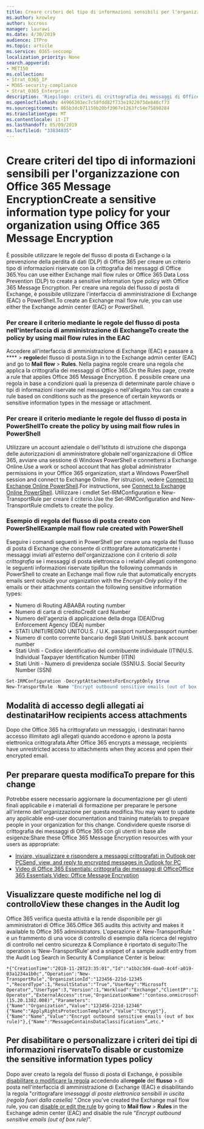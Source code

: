 ```yaml
---
title: Creare criteri del tipo di informazioni sensibili per l'organizzazione con Office 365 Message Encryption
ms.author: krowley
author: kccross
manager: laurawi
ms.date: 4/30/2019
audience: ITPro
ms.topic: article
ms.service: O365-seccomp
localization_priority: None
search.appverid:
- MET150
ms.collection:
- Strat_O365_IP
- M365-security-compliance
- Strat_O365_Enterprise
description: 'Riepilogo: criteri di crittografia dei messaggi di Office 365 per i tipi di informazioni riservate.'
ms.openlocfilehash: 44966303ec7c58fdd82f733e1922073de848cf73
ms.sourcegitcommit: 865b3dc071150b20bf3967e1263fc54e75898284
ms.translationtype: MT
ms.contentlocale: it-IT
ms.lasthandoff: 05/09/2019
ms.locfileid: "33834835"
---
```

# <a name="create-a-sensitive-information-type-policy-for-your-organization-using-office-365-message-encryption"></a><span data-ttu-id="f160e-103">Creare criteri del tipo di informazioni sensibili per l'organizzazione con Office 365 Message Encryption</span><span class="sxs-lookup"><span data-stu-id="f160e-103">Create a sensitive information type policy for your organization using Office 365 Message Encryption</span></span>

<span data-ttu-id="f160e-104">È possibile utilizzare le regole del flusso di posta di Exchange o la prevenzione della perdita di dati (DLP) di Office 365 per creare un criterio tipo di informazioni riservate con la crittografia dei messaggi di Office 365.</span><span class="sxs-lookup"><span data-stu-id="f160e-104">You can use either Exchange mail flow rules or Office 365 Data Loss Prevention (DLP) to create a sensitive information type policy with Office 365 Message Encryption.</span></span> <span data-ttu-id="f160e-105">Per creare una regola del flusso di posta di Exchange, è possibile utilizzare l'interfaccia di amministrazione di Exchange (EAC) o PowerShell.</span><span class="sxs-lookup"><span data-stu-id="f160e-105">To create an Exchange mail flow rule, you can use either the Exchange admin center (EAC) or PowerShell.</span></span>

### <a name="to-create-the-policy-by-using-mail-flow-rules-in-the-eac"></a><span data-ttu-id="f160e-106">Per creare il criterio mediante le regole del flusso di posta nell'interfaccia di amministrazione di Exchange</span><span class="sxs-lookup"><span data-stu-id="f160e-106">To create the policy by using mail flow rules in the EAC</span></span>

<span data-ttu-id="f160e-107">Accedere all'interfaccia di amministrazione di Exchange (EAC) e passare a \*\*\*\* > **regole**del flusso di posta.</span><span class="sxs-lookup"><span data-stu-id="f160e-107">Sign in to the Exchange admin center (EAC) and go to **Mail flow** > **Rules**.</span></span> <span data-ttu-id="f160e-108">Nella pagina regole creare una regola che applica la crittografia dei messaggi di Office 365.</span><span class="sxs-lookup"><span data-stu-id="f160e-108">On the Rules page, create a rule that applies Office 365 Message Encryption.</span></span> <span data-ttu-id="f160e-109">È possibile creare una regola in base a condizioni quali la presenza di determinate parole chiave o tipi di informazioni riservate nel messaggio o nell'allegato.</span><span class="sxs-lookup"><span data-stu-id="f160e-109">You can create a rule based on conditions such as the presence of certain keywords or sensitive information types in the message or attachment.</span></span>

### <a name="to-create-the-policy-by-using-mail-flow-rules-in-powershell"></a><span data-ttu-id="f160e-110">Per creare il criterio mediante le regole del flusso di posta in PowerShell</span><span class="sxs-lookup"><span data-stu-id="f160e-110">To create the policy by using mail flow rules in PowerShell</span></span>

<span data-ttu-id="f160e-111">Utilizzare un account aziendale o dell'Istituto di istruzione che disponga delle autorizzazioni di amministratore globale nell'organizzazione di Office 365, avviare una sessione di Windows PowerShell e connettersi a Exchange Online.</span><span class="sxs-lookup"><span data-stu-id="f160e-111">Use a work or school account that has global administrator permissions in your Office 365 organization, start a Windows PowerShell session and connect to Exchange Online.</span></span> <span data-ttu-id="f160e-112">Per istruzioni, vedere [Connect to Exchange Online PowerShell](https://aka.ms/exopowershell).</span><span class="sxs-lookup"><span data-stu-id="f160e-112">For instructions, see [Connect to Exchange Online PowerShell](https://aka.ms/exopowershell).</span></span> <span data-ttu-id="f160e-113">Utilizzare i cmdlet Set-IRMConfiguration e New-TransportRule per creare il criterio.</span><span class="sxs-lookup"><span data-stu-id="f160e-113">Use the Set-IRMConfiguration and New-TransportRule cmdlets to create the policy.</span></span>

### <a name="example-mail-flow-rule-created-with-powershell"></a><span data-ttu-id="f160e-114">Esempio di regola del flusso di posta creato con PowerShell</span><span class="sxs-lookup"><span data-stu-id="f160e-114">Example mail flow rule created with PowerShell</span></span>

<span data-ttu-id="f160e-115">Eseguire i comandi seguenti in PowerShell per creare una regola del flusso di posta di Exchange che consente di crittografare automaticamente i messaggi inviati all'esterno dell'organizzazione con il criterio di *sola crittografia* se i messaggi di posta elettronica o i relativi allegati contengono le seguenti informazioni riservate tipi</span><span class="sxs-lookup"><span data-stu-id="f160e-115">Run the following commands in PowerShell to create an Exchange mail flow rule that automatically encrypts emails sent outside your organization with the *Encrypt-Only* policy if the emails or their attachments contain the following sensitive information types:</span></span>

- <span data-ttu-id="f160e-116">Numero di Routing ABA</span><span class="sxs-lookup"><span data-stu-id="f160e-116">ABA routing number</span></span>
- <span data-ttu-id="f160e-117">Numero di carta di credito</span><span class="sxs-lookup"><span data-stu-id="f160e-117">Credit card Number</span></span>
- <span data-ttu-id="f160e-118">Numero dell'agenzia di applicazione della droga (DEA)</span><span class="sxs-lookup"><span data-stu-id="f160e-118">Drug Enforcement Agency (DEA) number</span></span>
- <span data-ttu-id="f160e-119">STATI UNITI/REGNO UNITO</span><span class="sxs-lookup"><span data-stu-id="f160e-119">U.S. / U.K.</span></span> <span data-ttu-id="f160e-120">passport number</span><span class="sxs-lookup"><span data-stu-id="f160e-120">passport number</span></span>
- <span data-ttu-id="f160e-121">Numero di conto corrente bancario degli Stati Uniti</span><span class="sxs-lookup"><span data-stu-id="f160e-121">U.S. bank account number</span></span>
- <span data-ttu-id="f160e-122">Stati Uniti - Codice identificativo del contribuente individuale (ITIN)</span><span class="sxs-lookup"><span data-stu-id="f160e-122">U.S. Individual Taxpayer Identification Number (ITIN)</span></span>
- <span data-ttu-id="f160e-123">Stati Uniti - Numero di previdenza sociale (SSN)</span><span class="sxs-lookup"><span data-stu-id="f160e-123">U.S. Social Security Number (SSN)</span></span>

```powershell
Set-IRMConfiguration -DecryptAttachmentsForEncryptOnly $true
New-TransportRule -Name "Encrypt outbound sensitive emails (out of box rule)" -SentToScope  NotInOrganization  -ApplyRightsProtectionTemplate "Encrypt" -MessageContainsDataClassifications @(@{Name="ABA Routing Number"; minCount="1"},@{Name="Credit Card Number"; minCount="1"},@{Name="Drug Enforcement Agency (DEA) Number"; minCount="1"},@{Name="U.S. / U.K. Passport Number"; minCount="1"},@{Name="U.S. Bank Account Number"; minCount="1"},@{Name="U.S. Individual Taxpayer Identification Number (ITIN)"; minCount="1"},@{Name="U.S. Social Security Number (SSN)"; minCount="1"}) -SenderNotificationType "NotifyOnly"
```

## <a name="how-recipients-access-attachments"></a><span data-ttu-id="f160e-124">Modalità di accesso degli allegati ai destinatari</span><span class="sxs-lookup"><span data-stu-id="f160e-124">How recipients access attachments</span></span>

<span data-ttu-id="f160e-125">Dopo che Office 365 ha crittografato un messaggio, i destinatari hanno accesso illimitato agli allegati quando accedono e aprono la posta elettronica crittografata.</span><span class="sxs-lookup"><span data-stu-id="f160e-125">After Office 365 encrypts a message, recipients have unrestricted access to attachments when they access and open their encrypted email.</span></span>

## <a name="to-prepare-for-this-change"></a><span data-ttu-id="f160e-126">Per preparare questa modifica</span><span class="sxs-lookup"><span data-stu-id="f160e-126">To prepare for this change</span></span>

<span data-ttu-id="f160e-127">Potrebbe essere necessario aggiornare la documentazione per gli utenti finali applicabile e i materiali di formazione per preparare le persone all'interno dell'organizzazione per questa modifica.</span><span class="sxs-lookup"><span data-stu-id="f160e-127">You may want to update any applicable end-user documentation and training materials to prepare people in your organization for this change.</span></span> <span data-ttu-id="f160e-128">Condividere queste risorse di crittografia dei messaggi di Office 365 con gli utenti in base alle esigenze:</span><span class="sxs-lookup"><span data-stu-id="f160e-128">Share these Office 365 Message Encryption resources with your users as appropriate:</span></span>

- [<span data-ttu-id="f160e-129">Inviare, visualizzare e rispondere a messaggi crittografati in Outlook per PC</span><span class="sxs-lookup"><span data-stu-id="f160e-129">Send, view, and reply to encrypted messages in Outlook for PC</span></span>](https://support.office.com/article/send-view-and-reply-to-encrypted-messages-in-outlook-for-pc-eaa43495-9bbb-4fca-922a-df90dee51980)
- [<span data-ttu-id="f160e-130">Video di Office 365 Essentials: crittografia dei messaggi di Office</span><span class="sxs-lookup"><span data-stu-id="f160e-130">Office 365 Essentials Video: Office Message Encryption</span></span>](https://youtu.be/CQR0cG_iEUc)

## <a name="view-these-changes-in-the-audit-log"></a><span data-ttu-id="f160e-131">Visualizzare queste modifiche nel log di controllo</span><span class="sxs-lookup"><span data-stu-id="f160e-131">View these changes in the Audit log</span></span>

<span data-ttu-id="f160e-132">Office 365 verifica questa attività e la rende disponibile per gli amministratori di Office 365.</span><span class="sxs-lookup"><span data-stu-id="f160e-132">Office 365 audits this activity and makes it available to Office 365 administrators.</span></span> <span data-ttu-id="f160e-133">L'operazione è' New-TransportRule ' e un frammento di una voce di controllo di esempio dalla ricerca del registro di controllo nel centro sicurezza & Compliance è riportato di seguito:</span><span class="sxs-lookup"><span data-stu-id="f160e-133">The operation is ‘New-TransportRule’ and a snippet of a sample audit entry from the Audit Log Search in Security & Compliance Center is below:</span></span>

```text
*{"CreationTime":"2018-11-28T23:35:01","Id":"a1b2c3d4-daa0-4c4f-a019-03a1234a1b0c","Operation":"New-TransportRule","OrganizationId":"123456-221d-12345 ","RecordType":1,"ResultStatus":"True","UserKey":"Microsoft Operator","UserType":3,"Version":1,"Workload":"Exchange","ClientIP":"123.456.147.68:17584","ObjectId":"","UserId":"Microsoft Operator","ExternalAccess":true,"OrganizationName":"contoso.onmicrosoft.com","OriginatingServer":"CY4PR13MBXXXX (15.20.1382.008)","Parameters": {"Name":"Organization","Value":"123456-221d-12346"{"Name":"ApplyRightsProtectionTemplate","Value":"Encrypt"},{"Name":"Name","Value":"Encrypt outbound sensitive emails (out of box rule)"},{"Name":"MessageContainsDataClassifications”…etc.*
```

## <a name="to-disable-or-customize-the-sensitive-information-types-policy"></a><span data-ttu-id="f160e-134">Per disabilitare o personalizzare i criteri dei tipi di informazioni riservate</span><span class="sxs-lookup"><span data-stu-id="f160e-134">To disable or customize the sensitive information types policy</span></span>

<span data-ttu-id="f160e-135">Dopo aver creato la regola del flusso di posta di Exchange, è possibile [disabilitare o modificare la regola](https://docs.microsoft.com/exchange/security-and-compliance/mail-flow-rules/manage-mail-flow-rules#enable-or-disable-a-mail-flow-rule) accedendo alle**regole** del **flusso** > di posta nell'interfaccia di amministrazione di Exchange (EAC) e disabilitando la regola "crittografare i*messaggi di posta elettronica sensibili in uscita (regola fuori dalla casella)* ".</span><span class="sxs-lookup"><span data-stu-id="f160e-135">Once you've created the Exchange mail flow rule, you can [disable or edit the rule](https://docs.microsoft.com/exchange/security-and-compliance/mail-flow-rules/manage-mail-flow-rules#enable-or-disable-a-mail-flow-rule) by going to **Mail flow** > **Rules** in the Exchange admin center (EAC) and disable the rule “*Encrypt outbound sensitive emails (out of box rule)*”.</span></span>

